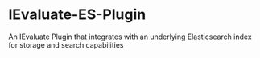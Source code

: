 # IEvaluate-ES-Plugin
An IEvaluate Plugin that integrates with an underlying Elasticsearch index for storage and search capabilities
